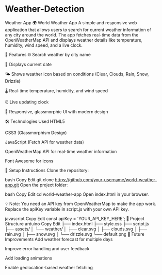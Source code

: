 # Weather-Detection
Weather App
🌍 World Weather App
A simple and responsive web application that allows users to search for current weather information of any city around the world. The app fetches real-time data from the OpenWeatherMap API and displays weather details like temperature, humidity, wind speed, and a live clock.

🚀 Features
🌐 Search weather by city name

📅 Displays current date

🌤️ Shows weather icon based on conditions (Clear, Clouds, Rain, Snow, Drizzle)

🌡️ Real-time temperature, humidity, and wind speed

⏰ Live updating clock

📱 Responsive, glassmorphic UI with modern design

🛠️ Technologies Used
HTML5

CSS3 (Glassmorphism Design)

JavaScript (Fetch API for weather data)

OpenWeatherMap API for real-time weather information

Font Awesome for icons

🔧 Setup Instructions
Clone the repository:

bash
Copy
Edit
git clone https://github.com/your-username/world-weather-app.git
Open the project folder:

bash
Copy
Edit
cd world-weather-app
Open index.html in your browser.

💡 Note: You need an API key from OpenWeatherMap to make the app work. Replace the apiKey variable in script.js with your own API key.

javascript
Copy
Edit
const apiKey = 'YOUR_API_KEY_HERE';
📂 Project Structure
arduino
Copy
Edit
├── index.html
├── style.css
├── script.js
├── assets/
│   └── weather/
│       ├── clear.svg
│       ├── clouds.svg
│       ├── rain.svg
│       ├── snow.svg
│       └── drizzle.svg
└── default.png
🎯 Future Improvements
Add weather forecast for multiple days

Improve error handling and user feedback

Add loading animations

Enable geolocation-based weather fetching



